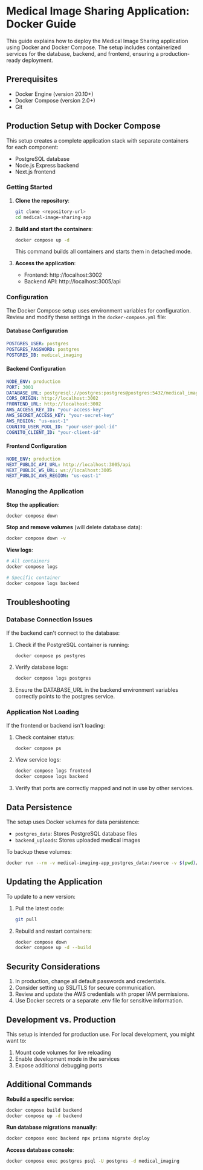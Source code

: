 # Medical Image Sharing Application: Docker Guide

This guide explains how to deploy the Medical Image Sharing application using Docker and Docker Compose. The setup includes containerized services for the database, backend, and frontend, ensuring a production-ready deployment.

## Prerequisites

- Docker Engine (version 20.10+)
- Docker Compose (version 2.0+)
- Git

## Production Setup with Docker Compose

This setup creates a complete application stack with separate containers for each component:

- PostgreSQL database
- Node.js Express backend
- Next.js frontend

### Getting Started

1. **Clone the repository**:
   ```bash
   git clone <repository-url>
   cd medical-image-sharing-app
   ```

2. **Build and start the containers**:
   ```bash
   docker compose up -d
   ```
   This command builds all containers and starts them in detached mode.

3. **Access the application**:
   - Frontend: http://localhost:3002
   - Backend API: http://localhost:3005/api

### Configuration

The Docker Compose setup uses environment variables for configuration. Review and modify these settings in the `docker-compose.yml` file:

#### Database Configuration
```yaml
POSTGRES_USER: postgres
POSTGRES_PASSWORD: postgres
POSTGRES_DB: medical_imaging
```

#### Backend Configuration
```yaml
NODE_ENV: production
PORT: 3001
DATABASE_URL: postgresql://postgres:postgres@postgres:5432/medical_imaging?schema=public
CORS_ORIGIN: http://localhost:3002
FRONTEND_URL: http://localhost:3002
AWS_ACCESS_KEY_ID: "your-access-key"
AWS_SECRET_ACCESS_KEY: "your-secret-key"
AWS_REGION: "us-east-1"
COGNITO_USER_POOL_ID: "your-user-pool-id"
COGNITO_CLIENT_ID: "your-client-id"
```

#### Frontend Configuration
```yaml
NODE_ENV: production
NEXT_PUBLIC_API_URL: http://localhost:3005/api
NEXT_PUBLIC_WS_URL: ws://localhost:3005
NEXT_PUBLIC_AWS_REGION: "us-east-1"
```

### Managing the Application

**Stop the application**:
```bash
docker compose down
```

**Stop and remove volumes** (will delete database data):
```bash
docker compose down -v
```

**View logs**:
```bash
# All containers
docker compose logs

# Specific container
docker compose logs backend
```

## Troubleshooting

### Database Connection Issues

If the backend can't connect to the database:

1. Check if the PostgreSQL container is running:
   ```bash
   docker compose ps postgres
   ```

2. Verify database logs:
   ```bash
   docker compose logs postgres
   ```

3. Ensure the DATABASE_URL in the backend environment variables correctly points to the postgres service.

### Application Not Loading

If the frontend or backend isn't loading:

1. Check container status:
   ```bash
   docker compose ps
   ```

2. View service logs:
   ```bash
   docker compose logs frontend
   docker compose logs backend
   ```

3. Verify that ports are correctly mapped and not in use by other services.

## Data Persistence

The setup uses Docker volumes for data persistence:

- `postgres_data`: Stores PostgreSQL database files
- `backend_uploads`: Stores uploaded medical images

To backup these volumes:

```bash
docker run --rm -v medical-imaging-app_postgres_data:/source -v $(pwd)/backups:/backup alpine tar -czf /backup/postgres_backup.tar.gz -C /source .
```

## Updating the Application

To update to a new version:

1. Pull the latest code:
   ```bash
   git pull
   ```

2. Rebuild and restart containers:
   ```bash
   docker compose down
   docker compose up -d --build
   ```

## Security Considerations

1. In production, change all default passwords and credentials.
2. Consider setting up SSL/TLS for secure communication.
3. Review and update the AWS credentials with proper IAM permissions.
4. Use Docker secrets or a separate .env file for sensitive information.

## Development vs. Production

This setup is intended for production use. For local development, you might want to:

1. Mount code volumes for live reloading
2. Enable development mode in the services
3. Expose additional debugging ports

## Additional Commands

**Rebuild a specific service**:
```bash
docker compose build backend
docker compose up -d backend
```

**Run database migrations manually**:
```bash
docker compose exec backend npx prisma migrate deploy
```

**Access database console**:
```bash
docker compose exec postgres psql -U postgres -d medical_imaging
``` 